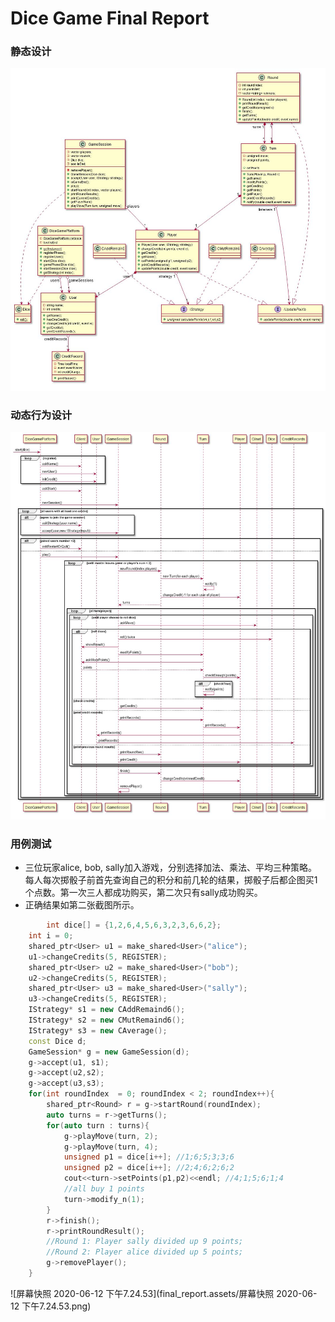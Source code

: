 # Dice Game Final Report

### 静态设计

![6801591953033_.pic_hd](final_report.assets/6801591953033_.pic_hd.jpg)

### 动态行为设计

![6541591948559_.pic_hd](final_report.assets/6541591948559_.pic_hd.jpg)

### 用例测试

- 三位玩家alice, bob, sally加入游戏，分别选择加法、乘法、平均三种策略。每人每次掷骰子前首先查询自己的积分和前几轮的结果，掷骰子后都企图买1个点数。第一次三人都成功购买，第二次只有sally成功购买。
- 正确结果如第二张截图所示。

```c++
		int dice[] = {1,2,6,4,5,6,3,2,3,6,6,2};
    int i = 0;
    shared_ptr<User> u1 = make_shared<User>("alice");
    u1->changeCredits(5, REGISTER);
    shared_ptr<User> u2 = make_shared<User>("bob");
    u2->changeCredits(5, REGISTER);
    shared_ptr<User> u3 = make_shared<User>("sally");
    u3->changeCredits(5, REGISTER);
    IStrategy* s1 = new CAddRemaind6();
    IStrategy* s2 = new CMutRemaind6();
    IStrategy* s3 = new CAverage();
    const Dice d;
    GameSession* g = new GameSession(d);
    g->accept(u1, s1);
    g->accept(u2,s2);
    g->accept(u3,s3);
    for(int roundIndex  = 0; roundIndex < 2; roundIndex++){
        shared_ptr<Round> r = g->startRound(roundIndex);
        auto turns = r->getTurns();
        for(auto turn : turns){
            g->playMove(turn, 2);
            g->playMove(turn, 4);
            unsigned p1 = dice[i++]; //1;6;5;3;3;6
            unsigned p2 = dice[i++]; //2;4;6;2;6;2
            cout<<turn->setPoints(p1,p2)<<endl; //4;1;5;6;1;4
            //all buy 1 points
            turn->modify_n(1);
        }
        r->finish();
        r->printRoundResult();
        //Round 1: Player sally divided up 9 points;
        //Round 2: Player alice divided up 5 points;
        g->removePlayer();
    }
```

![屏幕快照 2020-06-12 下午7.24.53](final_report.assets/屏幕快照 2020-06-12 下午7.24.53.png)